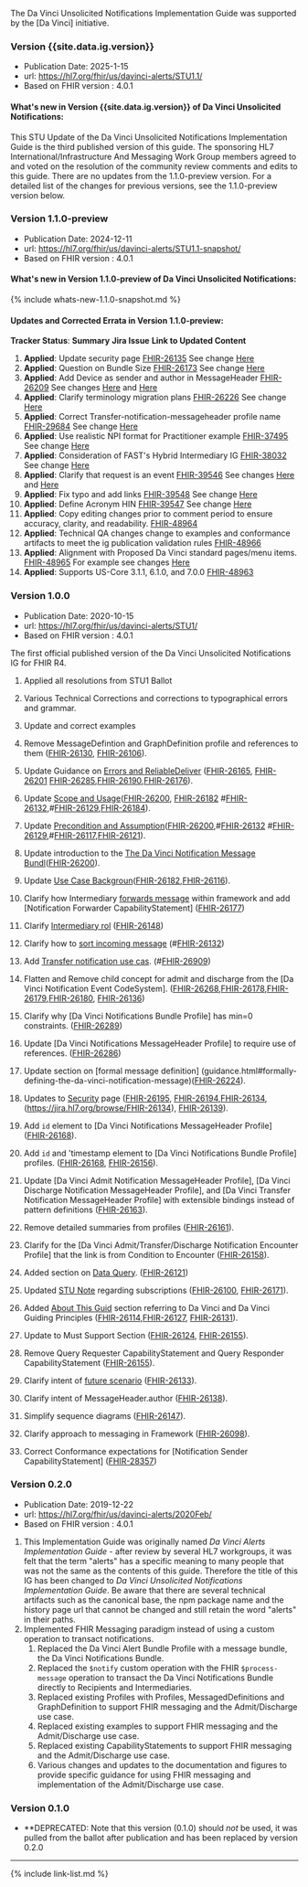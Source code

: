 
The Da Vinci Unsolicited Notifications Implementation Guide was supported by the [Da Vinci] initiative.

### Version {{site.data.ig.version}}

- Publication Date: 2025-1-15
- url: <https://hl7.org/fhir/us/davinci-alerts/STU1.1/>
- Based on FHIR version : 4.0.1

#### What's new in Version {{site.data.ig.version}} of Da Vinci Unsolicited Notifications:

This STU Update of the Da Vinci Unsolicited Notifications Implementation Guide is the third published version of this guide. The sponsoring HL7 International/Infrastructure And Messaging Work Group members agreed to and voted on the resolution of the community review comments and edits to this guide. There are no updates from the 1.1.0-preview version. For a detailed list of the changes for previous versions, see the 1.1.0-preview version below.

### Version 1.1.0-preview

- Publication Date: 2024-12-11
- url: <https://hl7.org/fhir/us/davinci-alerts/STU1.1-snapshot/>
- Based on FHIR version : 4.0.1

#### What's new in Version 1.1.0-preview of Da Vinci Unsolicited Notifications:

{% include whats-new-1.1.0-snapshot.md %}

#### Updates and Corrected Errata in Version 1.1.0-preview:

**Tracker Status**: **Summary** **Jira Issue** **Link to Updated Content**

1. **Applied**: Update security page [FHIR-26135](https://jira.hl7.org/browse/FHIR-26135) See change [Here](security.html)
2. **Applied**: Question on Bundle Size [FHIR-26173](https://jira.hl7.org/browse/FHIR-26173) See change [Here](guidance.html#what-is-in-the-message-bundle)
3. **Applied**: Add Device as sender and author in MessageHeader [FHIR-26209](https://jira.hl7.org/browse/FHIR-26209) See changes [Here](StructureDefinition-notifications-messageheader.html) and [Here](Bundle-admit-notification-message-bundle-02.html)
4. **Applied**: Clarify terminology migration plans [FHIR-26226](https://jira.hl7.org/browse/FHIR-26226) See change [Here](artifacts.html#4)
5. **Applied**: Correct Transfer-notification-messageheader profile name [FHIR-29684](https://jira.hl7.org/browse/FHIR-29684) See change [Here](StructureDefinition-transfer-notification-messageheader.html)
6. **Applied**: Use realistic NPI format for Practitioner example [FHIR-37495](https://jira.hl7.org/browse/FHIR-37495) See change [Here](Bundle-admit-notification-message-bundle-01.html)
7. **Applied**: Consideration of FAST's Hybrid Intermediary IG [FHIR-38032](https://jira.hl7.org/browse/FHIR-38032) See change [Here](roles.html)
8. **Applied**: Clarify that request is an event [FHIR-39546](https://jira.hl7.org/browse/FHIR-39546) See changes [Here](scope.html) and [Here](roles.html)
9. **Applied**: Fix typo and add links [FHIR-39548](https://jira.hl7.org/browse/FHIR-39548) See change [Here](guidance.html#formally-defining-the-da-vinci-notification-message)
10. **Applied**: Define Acronym HIN [FHIR-39547](https://jira.hl7.org/browse/FHIR-39547) See change [Here](roles.html)
11. **Applied**: Copy editing changes prior to comment period to ensure accuracy, clarity, and readability. [FHIR-48964](https://jira.hl7.org/browse/FHIR-48964)
11.  **Applied**: Technical QA changes change to examples and conformance artifacts to meet the ig publication validation rules [FHIR-48966](https://jira.hl7.org/browse/FHIR-48966)
12. **Applied**: Alignment with Proposed Da Vinci standard pages/menu items. [FHIR-48965](https://jira.hl7.org/browse/FHIR-48965) For example see changes [Here](index.html#how-to-read-this-guide)
13. **Applied**: Supports US-Core 3.1.1, 6.1.0, and 7.0.0 [FHIR-48963](https://jira.hl7.org/browse/FHIR-48963)

### Version 1.0.0

- Publication Date: 2020-10-15
- url: <https://hl7.org/fhir/us/davinci-alerts/STU1/>
- Based on FHIR version : 4.0.1

The first official published version of the Da Vinci Unsolicited Notifications IG for FHIR R4.

1. Applied all resolutions from STU1 Ballot

  1. Various Technical Corrections and corrections to typographical errors and grammar.
  1. Update and correct examples
  1. Remove MessageDefintion and GraphDefinition profile and references to them ([FHIR-26130](https://jira.hl7.org/browse/FHIR-26130), [FHIR-26106](https://jira.hl7.org/browse/FHIR-26106)).
  1. Update Guidance on [Errors and ReliableDeliver](https://hl7.org/fhir/us/davinci-alerts/STU1/guidance.html#reliable-delivery) ([FHIR-26165](https://jira.hl7.org/browse/FHIR-26165), [FHIR-26201](https://jira.hl7.org/browse/FHIR-26201) [FHIR-26285](https://jira.hl7.org/browse/FHIR-26285),[FHIR-26190](https://jira.hl7.org/browse/FHIR-26190),[FHIR-26176](https://jira.hl7.org/browse/FHIR-26176)).
  1. Update [Scope and Usage](https://hl7.org/fhir/us/davinci-alerts/STU1/index.html#scope-and-usage)([FHIR-26200](https://jira.hl7.org/browse/FHIR-26200), [FHIR-26182](https://jira.hl7.org/browse/FHIR-26182) #[FHIR-26132](https://jira.hl7.org/browse/FHIR-26132),#[FHIR-26129](https://jira.hl7.org/browse/FHIR-26129),[FHIR-26184](https://jira.hl7.org/browse/FHIR-26184)).
  1. Update [Precondition and Assumption](https://hl7.org/fhir/us/davinci-alerts/STU1/guidance.html#preconditions-and-assumptions)([FHIR-26200](https://jira.hl7.org/browse/FHIR-26200),#[FHIR-26132](https://jira.hl7.org/browse/FHIR-26132) #[FHIR-26129](https://jira.hl7.org/browse/FHIR-26129),#[FHIR-26117](https://jira.hl7.org/browse/FHIR-26117),[FHIR-26121](https://jira.hl7.org/browse/FHIR-26121)).
  1. Update introduction to the [The Da Vinci Notification Message Bundl](https://hl7.org/fhir/us/davinci-alerts/STU1/guidance.html#the-da-vinci-notification-message-bundle)([FHIR-26200](https://jira.hl7.org/browse/FHIR-26200)).
  1. Update [Use Case Backgroun](https://hl7.org/fhir/us/davinci-alerts/STU1/usecases.html#use-case-background)([FHIR-26182](https://jira.hl7.org/browse/FHIR-26182),[FHIR-26116](https://jira.hl7.org/browse/FHIR-26116)).
  1. Clarify how Intermediary [forwards message](https://hl7.org/fhir/us/davinci-alerts/STU1/guidance.html#forwarding-notifications-using-this-framework) within framework and add [Notification Forwarder CapabilityStatement] ([FHIR-26177](https://jira.hl7.org/browse/FHIR-26177))
  1. Clarify [Intermediary rol](https://hl7.org/fhir/us/davinci-alerts/STU1/index.html#roles-and-actors) ([FHIR-26148](https://jira.hl7.org/browse/FHIR-26148))
  1. Clarify how to [sort incoming message](https://hl7.org/fhir/us/davinci-alerts/STU1/guidance.html#sending-unsolicited-notifications) (#[FHIR-26132](https://jira.hl7.org/browse/FHIR-26132))
  1. Add [Transfer notification use cas](https://hl7.org/fhir/us/davinci-alerts/STU1/usecases.html). (#[FHIR-26909](https://jira.hl7.org/browse/FHIR-26909))
  1. Flatten and Remove child concept for admit and discharge from the [Da Vinci Notification Event CodeSystem]. ([FHIR-26268](https://jira.hl7.org/browse/FHIR-26268),[FHIR-26178](https://jira.hl7.org/browse/FHIR-26178),[FHIR-26179](https://jira.hl7.org/browse/FHIR-26179),[FHIR-26180](https://jira.hl7.org/browse/FHIR-26180), [FHIR-26136](https://jira.hl7.org/browse/FHIR-26136))
  1. Clarify why [Da Vinci Notifications Bundle Profile] has min=0 constraints. ([FHIR-26289](https://jira.hl7.org/browse/FHIR-26289))
  1. Update [Da Vinci Notifications MessageHeader Profile] to require use of references. ([FHIR-26286](https://jira.hl7.org/browse/FHIR-26286))
  1. Update section on [formal message definition] (guidance.html#formally-defining-the-da-vinci-notification-message)([FHIR-26224](https://jira.hl7.org/browse/FHIR-26224)).
  1. Updates to [Security](https://hl7.org/fhir/us/davinci-alerts/STU1/security.html) page ([FHIR-26195](https://jira.hl7.org/browse/FHIR-26195), [FHIR-26194](https://jira.hl7.org/browse/FHIR-26194),[FHIR-26134](https://jira.hl7.org/browse/FHIR-26134), (https://jira.hl7.org/browse/FHIR-26134), [FHIR-26139](https://jira.hl7.org/browse/FHIR-26139)).
  1. Add `id` element to [Da Vinci Notifications MessageHeader Profile] ([FHIR-26168](https://jira.hl7.org/browse/FHIR-26168)).
  1. Add `id` and 'timestamp element to [Da Vinci Notifications Bundle Profile] profiles. ([FHIR-26168](https://jira.hl7.org/browse/FHIR-26168), [FHIR-26156](https://jira.hl7.org/browse/FHIR-26156)).
  1. Update [Da Vinci Admit Notification MessageHeader Profile],
[Da Vinci Discharge Notification MessageHeader Profile], and
[Da Vinci Transfer Notification MessageHeader Profile] with extensible bindings instead of pattern definitions ([FHIR-26163](https://jira.hl7.org/browse/FHIR-26163)).
  1. Remove detailed summaries from profiles ([FHIR-26161](https://jira.hl7.org/browse/FHIR-26161)).
  1. Clarify for the [Da Vinci Admit/Transfer/Discharge Notification Encounter Profile] that the link is from Condition to Encounter ([FHIR-26158](https://jira.hl7.org/browse/FHIR-26158)).
  1. Added section on [Data Query](https://hl7.org/fhir/us/davinci-alerts/STU1/guidance.html#fetching-additional-data). ([FHIR-26121](https://jira.hl7.org/browse/FHIR-26121))
  1. Updated [STU Note](https://hl7.org/fhir/us/davinci-alerts/STU1/guidance.html#introduction) regarding subscriptions ([FHIR-26100](https://jira.hl7.org/browse/FHIR-26100), [FHIR-26171](https://jira.hl7.org/browse/FHIR-26171)).
  1. Added [About This Guid](https://hl7.org/fhir/us/davinci-alerts/STU1/index.html#about-this-guide) section referring to Da Vinci and Da Vinci Guiding Principles ([FHIR-26114](https://jira.hl7.org/browse/FHIR-26114),[FHIR-26127](https://jira.hl7.org/browse/FHIR-26127), [FHIR-26131](https://jira.hl7.org/browse/FHIR-26131)).
  1. Update to Must Support Section ([FHIR-26124](https://jira.hl7.org/browse/FHIR-26124), [FHIR-26155](https://jira.hl7.org/browse/FHIR-26155)).
  1. Remove Query Requester CapabilityStatement and Query Responder CapabilityStatement ([FHIR-26155](https://jira.hl7.org/browse/FHIR-26155)).
  1. Clarify intent of [future scenario](https://hl7.org/fhir/us/davinci-alerts/STU1/index.html#scenarios) ([FHIR-26133](https://jira.hl7.org/browse/FHIR-26133)).
  1. Clarify intent of MessageHeader.author ([FHIR-26138](https://jira.hl7.org/browse/FHIR-26138)).
  1. Simplify sequence diagrams ([FHIR-26147](https://jira.hl7.org/browse/FHIR-26147)).
  1. Clarify approach to messaging in Framework ([FHIR-26098](https://jira.hl7.org/browse/FHIR-26098)).
  1. Correct Conformance expectations for [Notification Sender CapabilityStatement] ([FHIR-28357](https://jira.hl7.org/browse/FHIR-28357))

### Version 0.2.0

- Publication Date: 2019-12-22
- url: <https://hl7.org/fhir/us/davinci-alerts/2020Feb/>
- Based on FHIR version : 4.0.1

1. This Implementation Guide was originally named *Da Vinci Alerts Implementation Guide* - after review by several HL7 workgroups, it was felt that the term "alerts" has a specific meaning to many people that was not the same as the contents of this guide.  Therefore the title of this IG has been changed to *Da Vinci Unsolicited Notifications Implementation Guide*.  Be aware that there are several technical artifacts such as the canonical base, the npm package name and the history page url that cannot be changed and still retain the word "alerts" in their paths.
1. Implemented FHIR Messaging paradigm instead of using a custom operation to transact notifications.
    1. Replaced the Da Vinci Alert Bundle Profile with a message bundle, the Da Vinci Notifications Bundle.
    1. Replaced the `$notify` custom operation with the FHIR `$process-message` operation to transact the Da Vinci Notifications Bundle directly to Recipients and Intermediaries.
    1. Replaced existing Profiles with Profiles, MessagedDefinitions and GraphDefinition to support FHIR messaging and the Admit/Discharge use case.
    1. Replaced existing examples to support FHIR messaging and the Admit/Discharge use case.
    1. Replaced existing CapabilityStatements to support FHIR messaging and the Admit/Discharge use case.
    1. Various changes and updates to the documentation and figures to provide specific guidance for using FHIR messaging and implementation of the Admit/Discharge use case.

### Version 0.1.0

- **DEPRECATED: Note that this version (0.1.0) should *not* be used, it was pulled from the ballot after publication and has been replaced by version 0.2.0

---

{% include link-list.md %}
